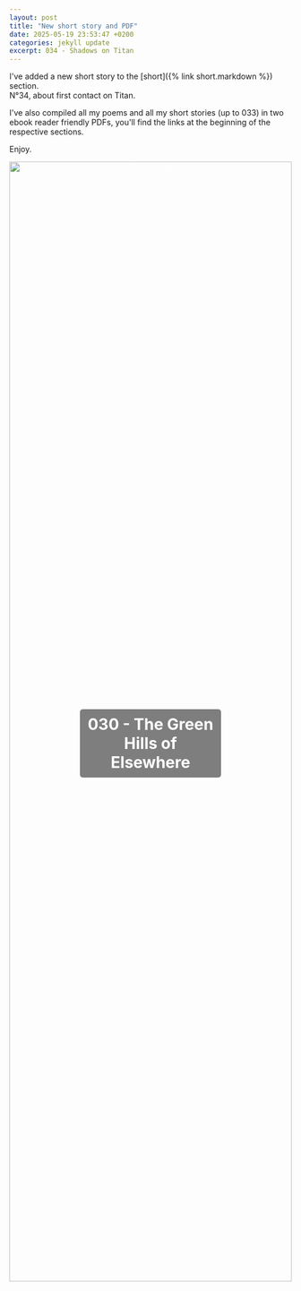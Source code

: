 ```yaml
---
layout: post
title: "New short story and PDF"
date: 2025-05-19 23:53:47 +0200
categories: jekyll update
excerpt: 034 - Shadows on Titan
---
```


I've added a new short story to the [short]({% link short.markdown %}) section.<br>
N°34, about first contact on Titan.

I've also compiled all my poems and all my short stories (up to 033) in two ebook reader friendly PDFs, you'll find the links at the beginning of the respective sections.

Enjoy.

<div
  style="
    position: relative;
    text-align: center;
    color: white;
    overflow: hidden;
    height: 50vh;
  "
>
  <!-- Background Image -->
  <img
    src="../../../../../assets/images/030short.jpg"
    alt="First contact"
    style="
      width: 100%;
      height: 100%;
      object-fit: cover;
      object-position: center;
    "
  />

  <!-- Title on Top of the Image -->
  <h1
    style="
      position: absolute;
      top: 50%;
      left: 50%;
      transform: translate(-50%, -50%);
      background-color: rgba(0, 0, 0, 0.5);
      padding: 10px;
      border-radius: 5px;
    "
  >
    030 - The Green Hills of Elsewhere
  </h1>
</div>
